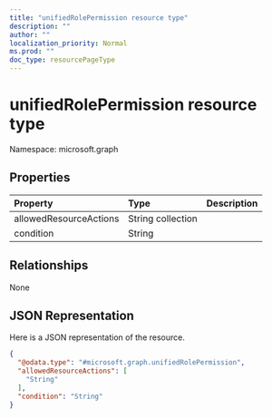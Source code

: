 ```yaml
---
title: "unifiedRolePermission resource type"
description: ""
author: ""
localization_priority: Normal
ms.prod: ""
doc_type: resourcePageType
---
```


# unifiedRolePermission resource type


Namespace: microsoft.graph



## Properties
|Property|Type|Description|
|:---|:---|:---|
|allowedResourceActions|String collection||
|condition|String||

## Relationships
None

## JSON Representation
Here is a JSON representation of the resource.
<!-- {
  "blockType": "resource",
  "@odata.type": "microsoft.graph.unifiedRolePermission"
}
-->
``` json
{
  "@odata.type": "#microsoft.graph.unifiedRolePermission",
  "allowedResourceActions": [
    "String"
  ],
  "condition": "String"
}
```

